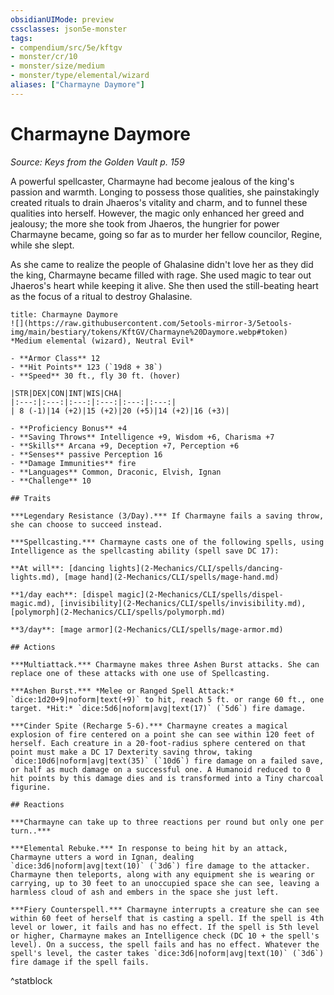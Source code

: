 ```yaml
---
obsidianUIMode: preview
cssclasses: json5e-monster
tags:
- compendium/src/5e/kftgv
- monster/cr/10
- monster/size/medium
- monster/type/elemental/wizard
aliases: ["Charmayne Daymore"]
---
```

# Charmayne Daymore
*Source: Keys from the Golden Vault p. 159*  

A powerful spellcaster, Charmayne had become jealous of the king's passion and warmth. Longing to possess those qualities, she painstakingly created rituals to drain Jhaeros's vitality and charm, and to funnel these qualities into herself. However, the magic only enhanced her greed and jealousy; the more she took from Jhaeros, the hungrier for power Charmayne became, going so far as to murder her fellow councilor, Regine, while she slept.

As she came to realize the people of Ghalasine didn't love her as they did the king, Charmayne became filled with rage. She used magic to tear out Jhaeros's heart while keeping it alive. She then used the still-beating heart as the focus of a ritual to destroy Ghalasine.

```ad-statblock
title: Charmayne Daymore
![](https://raw.githubusercontent.com/5etools-mirror-3/5etools-img/main/bestiary/tokens/KftGV/Charmayne%20Daymore.webp#token)
*Medium elemental (wizard), Neutral Evil*

- **Armor Class** 12
- **Hit Points** 123 (`19d8 + 38`)
- **Speed** 30 ft., fly 30 ft. (hover)

|STR|DEX|CON|INT|WIS|CHA|
|:---:|:---:|:---:|:---:|:---:|:---:|
| 8 (-1)|14 (+2)|15 (+2)|20 (+5)|14 (+2)|16 (+3)|

- **Proficiency Bonus** +4
- **Saving Throws** Intelligence +9, Wisdom +6, Charisma +7
- **Skills** Arcana +9, Deception +7, Perception +6
- **Senses** passive Perception 16
- **Damage Immunities** fire
- **Languages** Common, Draconic, Elvish, Ignan
- **Challenge** 10

## Traits

***Legendary Resistance (3/Day).*** If Charmayne fails a saving throw, she can choose to succeed instead.

***Spellcasting.*** Charmayne casts one of the following spells, using Intelligence as the spellcasting ability (spell save DC 17):

**At will**: [dancing lights](2-Mechanics/CLI/spells/dancing-lights.md), [mage hand](2-Mechanics/CLI/spells/mage-hand.md)

**1/day each**: [dispel magic](2-Mechanics/CLI/spells/dispel-magic.md), [invisibility](2-Mechanics/CLI/spells/invisibility.md), [polymorph](2-Mechanics/CLI/spells/polymorph.md)

**3/day**: [mage armor](2-Mechanics/CLI/spells/mage-armor.md)

## Actions

***Multiattack.*** Charmayne makes three Ashen Burst attacks. She can replace one of these attacks with one use of Spellcasting.

***Ashen Burst.*** *Melee or Ranged Spell Attack:* `dice:1d20+9|noform|text(+9)` to hit, reach 5 ft. or range 60 ft., one target. *Hit:* `dice:5d6|noform|avg|text(17)` (`5d6`) fire damage.

***Cinder Spite (Recharge 5-6).*** Charmayne creates a magical explosion of fire centered on a point she can see within 120 feet of herself. Each creature in a 20-foot-radius sphere centered on that point must make a DC 17 Dexterity saving throw, taking `dice:10d6|noform|avg|text(35)` (`10d6`) fire damage on a failed save, or half as much damage on a successful one. A Humanoid reduced to 0 hit points by this damage dies and is transformed into a Tiny charcoal figurine.

## Reactions

***Charmayne can take up to three reactions per round but only one per turn..*** 

***Elemental Rebuke.*** In response to being hit by an attack, Charmayne utters a word in Ignan, dealing `dice:3d6|noform|avg|text(10)` (`3d6`) fire damage to the attacker. Charmayne then teleports, along with any equipment she is wearing or carrying, up to 30 feet to an unoccupied space she can see, leaving a harmless cloud of ash and embers in the space she just left.

***Fiery Counterspell.*** Charmayne interrupts a creature she can see within 60 feet of herself that is casting a spell. If the spell is 4th level or lower, it fails and has no effect. If the spell is 5th level or higher, Charmayne makes an Intelligence check (DC 10 + the spell's level). On a success, the spell fails and has no effect. Whatever the spell's level, the caster takes `dice:3d6|noform|avg|text(10)` (`3d6`) fire damage if the spell fails.
```
^statblock